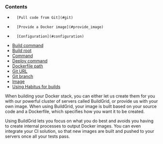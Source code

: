 <!-- post: -->


### Contents

*		[Pull code from Git](#git)
*		[Provide a Docker image](#provide_image)
*		[Configuration](#configuration)
*   [Build command](#build_command)
*   [Build root](#build_root)
*   [Command](#command)
*   [Deploy command](#deploy_command)
*   [Dockerfile path](#dockerfile_path)
*   [Git URL](#git_url)
*   [Git branch](#git_branch)
*   [Image](#image)
*   [Using Habitus for builds](#use-habitus)
        
		



When building your Docker stack, you can either let us create them for you with our powerful cluster of servers called BuildGrid, or provide us with your own image. When using BuildGrid, your image is built based on your source code and a Dockerfile, which specifies how you want it to be created.

Using BuildGrid lets you focus on what you do best and avoids you having to create internal processes to output Docker images. You can even integrate your CI solution, so that new images are built and pushed to your servers once all your tests pass.

